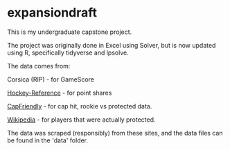 # expansiondraft

This is my undergraduate capstone project. 

The project was originally done in Excel using Solver, but is now updated using R, specifically tidyverse and lpsolve.

The data comes from:

Corsica (RIP) - for GameScore

[Hockey-Reference](http://hockey-reference.com) - for point shares

[CapFriendly](http://capfriendly.com) - for cap hit, rookie vs protected data.

[Wikipedia](http://wikipedia.org) - for players that were actually protected.

The data was scraped (responsibly) from these sites, and the data files can be found in the 'data' folder.
